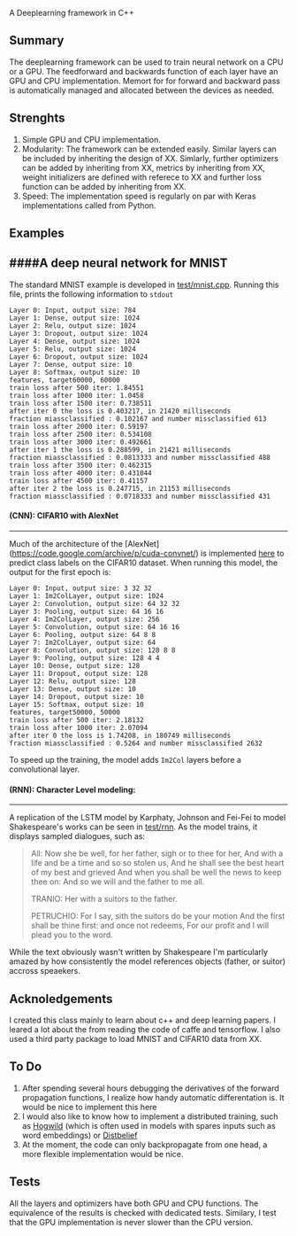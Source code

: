 A Deeplearning framework in C++

Summary
-------
The deeplearning framework can be used to train neural network on a CPU or a
GPU. The feedforward and backwards function of each layer have an GPU and CPU
implementation. Memort for for forward and backward pass is automatically
managed and allocated between the devices as needed. 

Strenghts
------------
1. Simple GPU and CPU implementation. 
2. Modularity: The framework can be extended easily. Similar layers can be
   included by inheriting the design of
   XX. Simlarly, further optimizers can be added by inheriting from XX, metrics
   by inheriting from XX, weight initializers are defined with referece to XX
   and further loss function can be added by inheriting from XX.
3. Speed: The implementation speed is regularly on par with Keras  implementations called from Python.

Examples
--------
####A deep neural network for MNIST
----------------------------------------
The standard MNIST example is developed in [test/mnist.cpp](test/mnist.cpp). Running this file, prints the following information to `stdout`
```shell
Layer 0: Input, output size: 784 
Layer 1: Dense, output size: 1024 
Layer 2: Relu, output size: 1024 
Layer 3: Dropout, output size: 1024 
Layer 4: Dense, output size: 1024 
Layer 5: Relu, output size: 1024 
Layer 6: Dropout, output size: 1024 
Layer 7: Dense, output size: 10 
Layer 8: Softmax, output size: 10 
features, target60000, 60000
train loss after 500 iter: 1.84551
train loss after 1000 iter: 1.0458
train loss after 1500 iter: 0.738511
after iter 0 the loss is 0.403217, in 21420 milliseconds
fraction miassclassified : 0.102167 and number missclassified 613
train loss after 2000 iter: 0.59197
train loss after 2500 iter: 0.534108
train loss after 3000 iter: 0.492661
after iter 1 the loss is 0.288599, in 21421 milliseconds
fraction miassclassified : 0.0813333 and number missclassified 488
train loss after 3500 iter: 0.462315
train loss after 4000 iter: 0.431044
train loss after 4500 iter: 0.41157
after iter 2 the loss is 0.247715, in 21153 milliseconds
fraction miassclassified : 0.0718333 and number missclassified 431
```

#### (CNN): CIFAR10 with AlexNet
-----------------------------
Much of the architecture of the [AlexNet] (https://code.google.com/archive/p/cuda-convnet/) is implemented [here](test/cifar/cifar10.cpp) to predict class labels on the CIFAR10 dataset. When running this model, the output for the first epoch is:
```shell
Layer 0: Input, output size: 3 32 32 
Layer 1: Im2ColLayer, output size: 1024 
Layer 2: Convolution, output size: 64 32 32 
Layer 3: Pooling, output size: 64 16 16 
Layer 4: Im2ColLayer, output size: 256 
Layer 5: Convolution, output size: 64 16 16 
Layer 6: Pooling, output size: 64 8 8 
Layer 7: Im2ColLayer, output size: 64 
Layer 8: Convolution, output size: 128 8 8 
Layer 9: Pooling, output size: 128 4 4 
Layer 10: Dense, output size: 128 
Layer 11: Dropout, output size: 128 
Layer 12: Relu, output size: 128 
Layer 13: Dense, output size: 10 
Layer 14: Dropout, output size: 10 
Layer 15: Softmax, output size: 10 
features, target50000, 50000
train loss after 500 iter: 2.18132
train loss after 1000 iter: 2.07094
after iter 0 the loss is 1.74208, in 180749 milliseconds
fraction miassclassified : 0.5264 and number missclassified 2632
```
To speed up the training, the model adds `Im2Col` layers before a convolutional layer.


#### (RNN): Character Level modeling:
----------------------------------------
A replication of the LSTM model by Karphaty, Johnson and Fei-Fei to model Shakespeare's works can be seen in [test/rnn](test/rnn/rnn.cpp). As the model trains, it displays sampled dialogues, such as:

>All:
Now she be well, for her father, sigh or to thee for her,
And with a life and be a time and so so stolen us,
And he shall see the best heart of my best and grieved
And when you shall be well the news to keep thee on:
And so we will and the father to me all.
>
>TRANIO:
Her with a suitors to the father.
>
>PETRUCHIO:
For I say, sith the suitors do be your motion
And the first shall be thine first: and once not redeems,
For our profit and I will plead you to the word.

While the text obviously wasn't written by Shakespeare I'm particularly amazed by how consistently the model references objects (father, or suitor) accross speaekers. 


Acknoledgements
---------------
I created this class mainly to learn about c++ and deep learning papers. I leared a lot about the from reading the code of caffe and tensorflow. I also used a third party package to load MNIST and CIFAR10 data from XX.

To Do
-------
1. After spending several hours debugging the derivatives of the forward
   propagation functions, I realize how handy automatic differentation is. It
   would be nice to implement this here
2. I would also like to know how to implement a distributed training, such as
   [Hogwild](https://papers.nips.cc/paper/4390-hogwild-a-lock-free-approach-to-parallelizing-stochastic-gradient-descent) (which is often used in models with spares inputs such as word embeddings) or [Distbelief](https://static.googleusercontent.com/media/research.google.com/en//archive/large_deep_networks_nips2012.pdf)
3. At the moment, the code can only backpropagate from one head, a more
   flexible implementation would be nice.

Tests
-----
All the layers and optimizers have both GPU and CPU functions. The equivalence
of the results is checked with dedicated tests. Similary, I test that the GPU
implementation is never slower than the CPU version.



